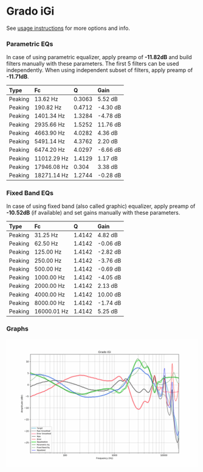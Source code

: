 # Grado iGi
See [usage instructions](https://github.com/jaakkopasanen/AutoEq#usage) for more options and info.

### Parametric EQs
In case of using parametric equalizer, apply preamp of **-11.82dB** and build filters manually
with these parameters. The first 5 filters can be used independently.
When using independent subset of filters, apply preamp of **-11.71dB**.

| Type    | Fc          |      Q | Gain     |
|:--------|:------------|:-------|:---------|
| Peaking | 13.62 Hz    | 0.3063 | 5.52 dB  |
| Peaking | 190.82 Hz   | 0.4712 | -4.30 dB |
| Peaking | 1401.34 Hz  | 1.3284 | -4.78 dB |
| Peaking | 2935.66 Hz  | 1.5252 | 11.76 dB |
| Peaking | 4663.90 Hz  | 4.0282 | 4.36 dB  |
| Peaking | 5491.14 Hz  | 4.3762 | 2.20 dB  |
| Peaking | 6474.20 Hz  | 4.0297 | -6.66 dB |
| Peaking | 11012.29 Hz | 1.4129 | 1.17 dB  |
| Peaking | 17946.08 Hz | 0.304  | 3.38 dB  |
| Peaking | 18271.14 Hz | 1.2744 | -0.28 dB |

### Fixed Band EQs
In case of using fixed band (also called graphic) equalizer, apply preamp of **-10.52dB**
(if available) and set gains manually with these parameters.

| Type    | Fc          |      Q | Gain     |
|:--------|:------------|:-------|:---------|
| Peaking | 31.25 Hz    | 1.4142 | 4.82 dB  |
| Peaking | 62.50 Hz    | 1.4142 | -0.06 dB |
| Peaking | 125.00 Hz   | 1.4142 | -2.82 dB |
| Peaking | 250.00 Hz   | 1.4142 | -3.76 dB |
| Peaking | 500.00 Hz   | 1.4142 | -0.69 dB |
| Peaking | 1000.00 Hz  | 1.4142 | -4.05 dB |
| Peaking | 2000.00 Hz  | 1.4142 | 2.13 dB  |
| Peaking | 4000.00 Hz  | 1.4142 | 10.00 dB |
| Peaking | 8000.00 Hz  | 1.4142 | -1.74 dB |
| Peaking | 16000.01 Hz | 1.4142 | 5.25 dB  |

### Graphs
![](./Grado%20iGi.png)